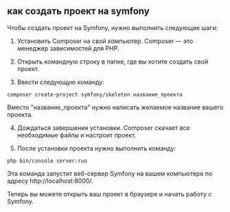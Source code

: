 ## как создать проект на symfony

Чтобы создать проект на Symfony, нужно выполнить следующие шаги:

1. Установить Composer на свой компьютер. Composer — это менеджер зависимостей для PHP.

2. Открыть командную строку в папке, где вы хотите создать свой проект.

3. Ввести следующую команду:

```
composer create-project symfony/skeleton название_проекта
```

   Вместо "название_проекта" нужно написать желаемое название вашего проекта.

4. Дождаться завершения установки. Composer скачает все необходимые файлы и настроит проект.

5. После установки проекта нужно выполнить команду:

```
php bin/console server:run
```

   Эта команда запустит веб-сервер Symfony на вашем компьютере по адресу http://localhost:8000/.

Теперь вы можете открыть ваш проект в браузере и начать работу с Symfony.